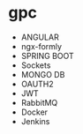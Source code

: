 # gpc
* ANGULAR 
* ngx-formly
* SPRING BOOT 
* Sockets
* MONGO DB 
* OAUTH2 
* JWT
* RabbitMQ
* Docker
* Jenkins
